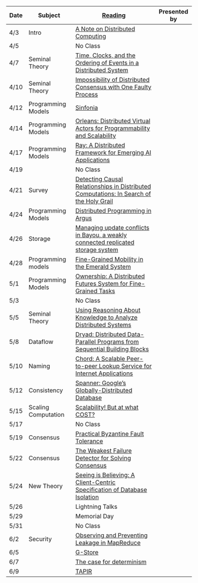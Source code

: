 |Date|Subject|<a href="Link">Reading</a>|Presented by|
|------------|-------------|-------------|------------|
|4/3|Intro|<a href="http://citeseerx.ist.psu.edu/viewdoc/summary?doi=10.1.1.41.7628">A Note on Distributed Computing</a>||
|4/5||No Class||
|4/7|Seminal Theory|<a href="http://amturing.acm.org/p558-lamport.pdf">Time, Clocks, and the Ordering of Events in a Distributed System</a>||
|4/10|Seminal Theory|<a href="https://groups.csail.mit.edu/tds/papers/Lynch/jacm85.pdf">Impossibility of Distributed Consensus with One Faulty Process</a>||
|4/12|Programming Models|<a href="https://www.cs.princeton.edu/courses/archive/fall08/cos597B/papers/sinfonia.pdf">Sinfonia</a>||
|4/14|Programming Models|<a href="https://www.microsoft.com/en-us/research/wp-content/uploads/2016/02/Orleans-MSR-TR-2014-41.pdf">Orleans: Distributed Virtual Actors for Programmability and Scalability</a>||
|4/17|Programming Models|<a href="https://www.usenix.org/system/files/osdi18-moritz.pdf">Ray: A Distributed Framework for Emerging AI Applications</a>||
|4/19||No Class||
|4/21|Survey|<a href="https://www.vs.inf.ethz.ch/publ/papers/holygrail.pdf">Detecting Causal Relationships in Distributed Computations: In Search of the Holy Grail</a>||
|4/24|Programming Models|<a href="https://people.csail.mit.edu/alinush/6.824-spring-2015/papers/argus88.pdf">Distributed Programming in Argus</a>||
|4/26|Storage|<a href="https://people.cs.umass.edu/~mcorner/courses/691M/papers/terry.pdf">Managing update conflicts in Bayou, a weakly connected replicated storage system</a>||
|4/28|Programming models|<a href="https://dl.acm.org/doi/pdf/10.1145/35037.42182">Fine-Grained Mobility in the Emerald System</a>||
|5/1|Programming Models|<a href="https://www.usenix.org/system/files/nsdi21-wang.pdf">Ownership: A Distributed Futures System for Fine-Grained Tasks</a>||
|5/3||No Class||
|5/5|Seminal Theory|<a href="https://www.cs.cornell.edu/home/halpern/papers/UsingRAK.pdf">Using Reasoning About Knowledge to Analyze Distributed Systems</a>||
|5/8|Dataflow|<a href="http://www.michaelisard.com/pubs/eurosys07.pdf">Dryad: Distributed Data-Parallel Programs from Sequential Building Blocks</a>||
|5/10|Naming|<a href="https://pdos.csail.mit.edu/papers/chord:sigcomm01/chord_sigcomm.pdf">Chord: A Scalable Peer-to-peer Lookup Service for Internet Applications</a>||
|5/12|Consistency|<a href="https://www.usenix.org/system/files/conference/osdi12/osdi12-final-16.pdf">Spanner: Google’s Globally-Distributed Database</a>||
|5/15|Scaling Computation|<a href="https://www.usenix.org/system/files/conference/hotos15/hotos15-paper-mcsherry.pdf">Scalability! But at what COST?</a>||
|5/17||No Class|
|5/19|Consensus|<a href="https://pmg.csail.mit.edu/papers/osdi99.pdf">Practical Byzantine Fault Tolerance</a>||
|5/22|Consensus|<a href="https://www.cs.utexas.edu/~lorenzo/corsi/cs380d/papers/weakestfd.pdf">The Weakest Failure Detector for Solving Consensus</a>||
|5/24|New Theory|<a href="https://www.cs.cornell.edu/lorenzo/papers/Crooks17Seeing.pdf">Seeing is Believing: A Client-Centric Specification of Database Isolation</a>||
|5/26||Lightning Talks||
|5/29||Memorial Day||
|5/31||No Class||
|6/2|Security|<a href="https://dl.acm.org/doi/pdf/10.1145/2810103.2813695">Observing and Preventing Leakage in MapReduce</a>||
|6/5||<a href="https://cs.uwaterloo.ca/~kdaudjee/courses/cs848/papers/das10.pdf">G-Store</a>||
|6/7||<a href="https://dl.acm.org/doi/abs/10.14778/1920841.1920855">The case for determinism</a>||
|6/9||<a href="https://irenezhang.net/papers/tapir-sosp15.pdf">TAPIR</a>||
